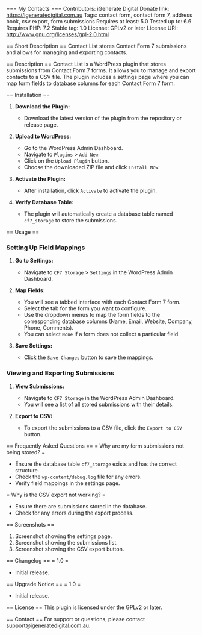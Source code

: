 ===  My Contacts ===
Contributors: iGenerate Digital
Donate link: https://igeneratedigital.com.au
Tags: contact form, contact form 7, address book, csv export, form submissions
Requires at least: 5.0
Tested up to: 6.6
Requires PHP: 7.2
Stable tag: 1.0
License: GPLv2 or later
License URI: http://www.gnu.org/licenses/gpl-2.0.html

== Short Description ==
Contact List stores Contact Form 7 submissions and allows for managing and exporting contacts.

== Description ==
Contact List is a WordPress plugin that stores submissions from Contact Form 7 forms. It allows you to manage and export contacts to a CSV file. The plugin includes a settings page where you can map form fields to database columns for each Contact Form 7 form.

== Installation ==
1. **Download the Plugin:**
   - Download the latest version of the plugin from the repository or release page.

2. **Upload to WordPress:**
   - Go to the WordPress Admin Dashboard.
   - Navigate to `Plugins` > `Add New`.
   - Click on the `Upload Plugin` button.
   - Choose the downloaded ZIP file and click `Install Now`.

3. **Activate the Plugin:**
   - After installation, click `Activate` to activate the plugin.

4. **Verify Database Table:**
   - The plugin will automatically create a database table named `cf7_storage` to store the submissions.

== Usage ==
### Setting Up Field Mappings
1. **Go to Settings:**
   - Navigate to `CF7 Storage` > `Settings` in the WordPress Admin Dashboard.

2. **Map Fields:**
   - You will see a tabbed interface with each Contact Form 7 form.
   - Select the tab for the form you want to configure.
   - Use the dropdown menus to map the form fields to the corresponding database columns (Name, Email, Website, Company, Phone, Comments).
   - You can select `None` if a form does not collect a particular field.

3. **Save Settings:**
   - Click the `Save Changes` button to save the mappings.

### Viewing and Exporting Submissions
1. **View Submissions:**
   - Navigate to `CF7 Storage` in the WordPress Admin Dashboard.
   - You will see a list of all stored submissions with their details.

2. **Export to CSV:**
   - To export the submissions to a CSV file, click the `Export to CSV` button.

== Frequently Asked Questions ==
= Why are my form submissions not being stored? =
- Ensure the database table `cf7_storage` exists and has the correct structure.
- Check the `wp-content/debug.log` file for any errors.
- Verify field mappings in the settings page.

= Why is the CSV export not working? =
- Ensure there are submissions stored in the database.
- Check for any errors during the export process.

== Screenshots ==
1. Screenshot showing the settings page.
2. Screenshot showing the submissions list.
3. Screenshot showing the CSV export button.

== Changelog ==
= 1.0 =
* Initial release.

== Upgrade Notice ==
= 1.0 =
* Initial release.

== License ==
This plugin is licensed under the GPLv2 or later.

== Contact ==
For support or questions, please contact support@igeneratedigital.com.au.
